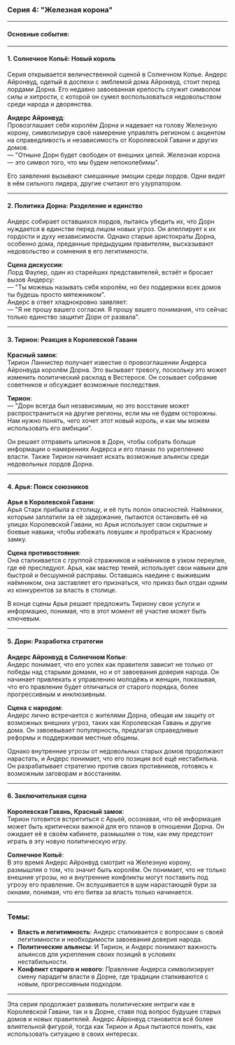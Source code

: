 ### **Серия 4: "Железная корона"**

---

#### **Основные события:**

---

#### **1. Солнечное Копьё: Новый король**

Серия открывается величественной сценой в Солнечном Копье. Андерс Айронвуд, одетый в доспехи с эмблемой дома Айронвуд, стоит перед лордами Дорна. Его недавно завоеванная крепость служит символом силы и хитрости, с которой он сумел воспользоваться недовольством среди народа и дворянства.

**Андерс Айронвуд**:  
Провозглашает себя королём Дорна и надевает на голову Железную корону, символизируя своё намерение управлять регионом с акцентом на справедливость и независимость от Королевской Гавани и других домов.  
— "Отныне Дорн будет свободен от внешних цепей. Железная корона — это символ того, что мы будем непоколебимы".

Его заявления вызывают смешанные эмоции среди лордов. Одни видят в нём сильного лидера, другие считают его узурпатором.

---

#### **2. Политика Дорна: Разделение и единство**

Андерс собирает оставшихся лордов, пытаясь убедить их, что Дорн нуждается в единстве перед лицом новых угроз. Он апеллирует к их гордости и духу независимости. Однако старые аристократы Дорна, особенно дома, преданные предыдущим правителям, высказывают недовольство и сомнения в его легитимности.

**Сцена дискуссии**:  
Лорд Фаулер, один из старейших представителей, встаёт и бросает вызов Андерсу:  
— "Ты можешь называть себя королём, но без поддержки всех домов ты будешь просто мятежником".  
Андерс в ответ хладнокровно заявляет:  
— "Я не прошу вашего согласия. Я прошу вашего понимания, что сейчас только единство защитит Дорн от развала".

---

#### **3. Тирион: Реакция в Королевской Гавани**

**Красный замок**:  
Тирион Ланнистер получает известие о провозглашении Андерса Айронвуда королём Дорна. Это вызывает тревогу, поскольку это может изменить политический расклад в Вестеросе. Он созывает собрание советников и обсуждает возможные последствия.

**Тирион**:  
— "Дорн всегда был независимым, но это восстание может распространиться на другие регионы, если мы не будем осторожны. Нам нужно понять, чего хочет этот новый король, и как мы можем использовать его амбиции".

Он решает отправить шпионов в Дорн, чтобы собрать больше информации о намерениях Андерса и его планах по укреплению власти. Также Тирион начинает искать возможные альянсы среди недовольных лордов Дорна.

---

#### **4. Арья: Поиск союзников**

**Арья в Королевской Гавани**:  
Арья Старк прибыла в столицу, и её путь полон опасностей. Наёмники, которым заплатили за её задержание, пытаются остановить её на улицах Королевской Гавани, но Арья использует свои скрытные и боевые навыки, чтобы избежать ловушек и пробраться к Красному замку.

**Сцена противостояния**:  
Она сталкивается с группой стражников и наёмников в узком переулке, где её преследуют. Арья, как мастер теней, использует свои навыки для быстрой и бесшумной расправы. Оставшись наедине с выжившим наёмником, она заставляет его признаться, что приказ был отдан одним из конкурентов за власть в столице.

В конце сцены Арья решает предложить Тириону свои услуги и информацию, понимая, что в этот момент её участие может быть ключевым.

---

#### **5. Дорн: Разработка стратегии**

**Андерс Айронвуд в Солнечном Копье**:  
Андерс понимает, что его успех как правителя зависит не только от победы над старыми домами, но и от завоевания доверия народа. Он начинает привлекать к управлению молодёжь и женщин, показывая, что его правление будет отличаться от старого порядка, более прогрессивным и инклюзивным.

**Сцена с народом**:  
Андерс лично встречается с жителями Дорна, обещая им защиту от возможных внешних угроз, таких как Королевская Гавань и другие дома. Он завоевывает популярность, предлагая справедливые реформы и поддерживая местные общины.

Однако внутренние угрозы от недовольных старых домов продолжают нарастать, и Андерс понимает, что его позиция всё ещё нестабильна. Он разрабатывает стратегию против своих противников, готовясь к возможным заговорам и восстаниям.

---

#### **6. Заключительная сцена**

**Королевская Гавань, Красный замок**:  
Тирион готовится встретиться с Арьей, осознавая, что её информация может быть критически важной для его планов в отношении Дорна. Он ожидает её в своём кабинете, размышляя о том, как ему предстоит играть в эту новую политическую игру.

**Солнечное Копьё**:  
В это время Андерс Айронвуд смотрит на Железную корону, размышляя о том, что значит быть королём. Он понимает, что не только внешние угрозы, но и внутренние конфликты могут поставить под угрозу его правление. Он вслушивается в шум нарастающей бури за окнами, понимая, что его битва за власть только начинается.

---

### **Темы:**

- **Власть и легитимность**: Андерс сталкивается с вопросами о своей легитимности и необходимости завоевания доверия народа.
- **Политические альянсы**: И Тирион, и Андерс понимают важность альянсов для укрепления своих позиций в условиях нестабильности.
- **Конфликт старого и нового**: Правление Андерса символизирует смену парадигм власти в Дорне, где традиции сталкиваются с новым, прогрессивным подходом.

---

Эта серия продолжает развивать политические интриги как в Королевской Гавани, так и в Дорне, ставя под вопрос будущее старых домов и новых правителей. Андерс Айронвуд становится всё более влиятельной фигурой, тогда как Тирион и Арья пытаются понять, как использовать ситуацию в своих интересах.
